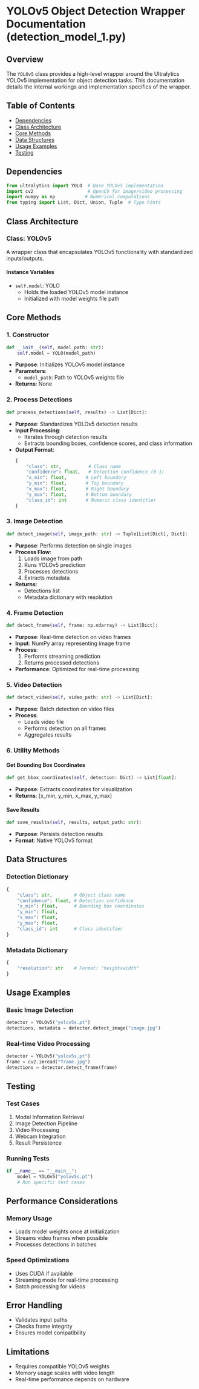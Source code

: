 # YOLOv5 Object Detection Wrapper Documentation (detection_model_1.py)

## Overview
The `YOLOv5` class provides a high-level wrapper around the Ultralytics YOLOv5 implementation for object detection tasks. This documentation details the internal workings and implementation specifics of the wrapper.

## Table of Contents
- [Dependencies](#dependencies)
- [Class Architecture](#class-architecture)
- [Core Methods](#core-methods)
- [Data Structures](#data-structures)
- [Usage Examples](#usage-examples)
- [Testing](#testing)

## Dependencies
```python
from ultralytics import YOLO  # Base YOLOv5 implementation
import cv2                    # OpenCV for image/video processing
import numpy as np           # Numerical computations
from typing import List, Dict, Union, Tuple  # Type hints
```

## Class Architecture

### Class: YOLOv5
A wrapper class that encapsulates YOLOv5 functionality with standardized inputs/outputs.

#### Instance Variables
- `self.model`: YOLO
  - Holds the loaded YOLOv5 model instance
  - Initialized with model weights file path

## Core Methods

### 1. Constructor
```python
def __init__(self, model_path: str):
    self.model = YOLO(model_path)
```
- **Purpose**: Initializes YOLOv5 model instance
- **Parameters**: 
  - `model_path`: Path to YOLOv5 weights file
- **Returns**: None

### 2. Process Detections
```python
def process_detections(self, results) -> List[Dict]:
```
- **Purpose**: Standardizes YOLOv5 detection results
- **Input Processing**:
  - Iterates through detection results
  - Extracts bounding boxes, confidence scores, and class information
- **Output Format**:
  ```python
  {
      "class": str,          # Class name
      "confidence": float,   # Detection confidence (0-1)
      "x_min": float,       # Left boundary
      "y_min": float,       # Top boundary
      "x_max": float,       # Right boundary
      "y_max": float,       # Bottom boundary
      "class_id": int       # Numeric class identifier
  }
  ```

### 3. Image Detection
```python
def detect_image(self, image_path: str) -> Tuple[List[Dict], Dict]:
```
- **Purpose**: Performs detection on single images
- **Process Flow**:
  1. Loads image from path
  2. Runs YOLOv5 prediction
  3. Processes detections
  4. Extracts metadata
- **Returns**:
  - Detections list
  - Metadata dictionary with resolution

### 4. Frame Detection
```python
def detect_frame(self, frame: np.ndarray) -> List[Dict]:
```
- **Purpose**: Real-time detection on video frames
- **Input**: NumPy array representing image frame
- **Process**:
  1. Performs streaming prediction
  2. Returns processed detections
- **Performance**: Optimized for real-time processing

### 5. Video Detection
```python
def detect_video(self, video_path: str) -> List[Dict]:
```
- **Purpose**: Batch detection on video files
- **Process**:
  - Loads video file
  - Performs detection on all frames
  - Aggregates results

### 6. Utility Methods

#### Get Bounding Box Coordinates
```python
def get_bbox_coordinates(self, detection: Dict) -> List[float]:
```
- **Purpose**: Extracts coordinates for visualization
- **Returns**: [x_min, y_min, x_max, y_max]

#### Save Results
```python
def save_results(self, results, output_path: str):
```
- **Purpose**: Persists detection results
- **Format**: Native YOLOv5 format

## Data Structures

### Detection Dictionary
```python
{
    "class": str,        # Object class name
    "confidence": float, # Detection confidence
    "x_min": float,      # Bounding box coordinates
    "y_min": float,
    "x_max": float,
    "y_max": float,
    "class_id": int      # Class identifier
}
```

### Metadata Dictionary
```python
{
    "resolution": str    # Format: "heightxwidth"
}
```

## Usage Examples

### Basic Image Detection
```python
detector = YOLOv5("yolov5s.pt")
detections, metadata = detector.detect_image("image.jpg")
```

### Real-time Video Processing
```python
detector = YOLOv5("yolov5s.pt")
frame = cv2.imread("frame.jpg")
detections = detector.detect_frame(frame)
```

## Testing

### Test Cases
1. Model Information Retrieval
2. Image Detection Pipeline
3. Video Processing
4. Webcam Integration
5. Result Persistence

### Running Tests
```python
if __name__ == "__main__":
    model = YOLOv5("yolov5s.pt")
    # Run specific test cases
```

## Performance Considerations

### Memory Usage
- Loads model weights once at initialization
- Streams video frames when possible
- Processes detections in batches

### Speed Optimizations
- Uses CUDA if available
- Streaming mode for real-time processing
- Batch processing for videos

## Error Handling
- Validates input paths
- Checks frame integrity
- Ensures model compatibility

## Limitations
- Requires compatible YOLOv5 weights
- Memory usage scales with video length
- Real-time performance depends on hardware